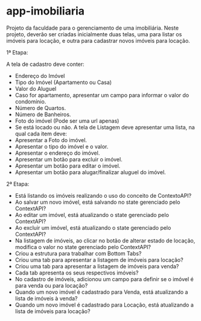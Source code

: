 # app-imobiliaria
Projeto da faculdade para o gerenciamento de uma imobiliária. Neste projeto, deverão ser criadas inicialmente duas telas, uma para listar os imóveis para locação, e outra para cadastrar novos imóveis para locação.

1ª Etapa:

A tela de cadastro deve conter:
- Endereço do Imóvel
- Tipo do Imóvel (Apartamento ou Casa)
- Valor do Aluguel
- Caso for apartamento, apresentar um campo para informar o valor do condomínio.
- Número de Quartos.
- Número de Banheiros.
- Foto do imóvel (Pode ser uma url apenas)
- Se está locado ou não.
A tela de Listagem deve apresentar uma lista, na qual cada item deve:
- Apresentar a Foto do imóvel.
- Apresentar o tipo do imóvel e o valor.
- Apresentar o endereço do imóvel.
- Apresentar um botão para excluir o imóvel.
- Apresentar um botão para editar o imóvel.
- Apresentar um botão para alugar/finalizar aluguel do imóvel.

2ª Etapa:

- Está listando os imóveis realizando o uso do conceito de ContextoAPI?
- Ao salvar um novo imóvel, está salvando no state gerenciado pelo ContextAPI?
- Ao editar um imóvel, está atualizando o state gerenciado pelo ContextAPI?
- Ao excluir um imóvel, está atualizando o state gerenciado pelo ContextAPI?
- Na listagem de imóveis, ao clicar no botão de alterar estado de locação, modifica o valor no state gerenciado pelo ContextAPI?
- Criou a estrutura para trabalhar com Bottom Tabs?
- Criou uma tab para apresentar a listagem de imóveis para locação?
- Criou uma tab para apresentar a listagem de imóveis para venda?
- Cada tab apresenta os seus respectivos imóveis?
- No cadastro de imóveis, adicionou um campo para definir se o imóvel é para venda ou para locação?
- Quando um novo imóvel é cadastrado para Venda, está atualizando a lista de imóveis à venda?
- Quando um novo imóvel é cadastrado para Locação, está atualizando a lista de imóveis para locação?

